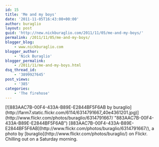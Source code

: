 ```yaml
---
id: 15
title: 'Me and my boys'
date: '2011-11-05T16:43:00+00:00'
author: buraglio
layout: post
guid: 'http://new.nickburaglio.com/2011/11/05/me-and-my-boys/'
permalink: /2011/11/05/me-and-my-boys/
blogger_blog:
    - www.nickburaglio.com
blogger_author:
    - 'Nick Buraglio'
blogger_permalink:
    - /2011/11/me-and-my-boys.html
dsq_thread_id:
    - '3899927645'
post_views:
    - '385'
categories:
    - 'The firehose'
---
```


<div>[![883AAC7B-00F4-433A-B89E-E2844BF5F6AB by buraglio](http://farm7.static.flickr.com/6114/6314791667_40e4361201.jpg)](http://www.flickr.com/photos/buraglio/6314791667/ "883AAC7B-00F4-433A-B89E-E2844BF5F6AB")  
<span>[883AAC7B-00F4-433A-B89E-E2844BF5F6AB](http://www.flickr.com/photos/buraglio/6314791667/), a photo by [buraglio](http://www.flickr.com/photos/buraglio/) on Flickr.</span></div>Chilling out on a Saturday morning.